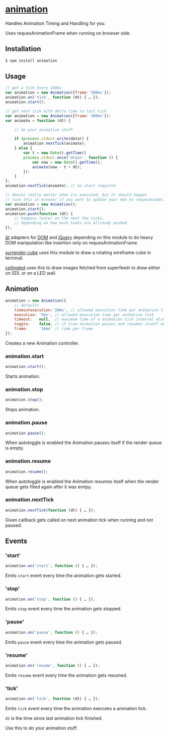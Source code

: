 # [animation](https://github.com/dodo/node-animation/)

Handles Animation Timing and Handling for you.

Uses requesAnimationFrame when running on browser side.

## Installation

```bash
$ npm install animation
```

## Usage

```javascript
// get a tick every 100ms
var animation = new Animation({frame:'100ms'});
animation.on('tick', function (dt) { … });
animation.start();
```

```javascript
// get next tick with delta time to last tick
var animation = new Animation({frame:'100ms'});
var animate = function (dt) {

    // do your animation stuff

    if (process.stdout.write(data)) {
        animation.nextTick(animate);
    } else {
        var t = new Date().getTime()
        process.stdout.once('drain', function () {
            var now = new Date().getTime();
            animate(now - t + dt);
        });
    }
};
animation.nextTick(animate); // no start required
```

```javascript
// doesnt really matter when its executed, but it should happen
// (use this in browser if you want to update your dom on requesAnimationFrame)
var animation = new Animation();
animation.start();
animation.push(function (dt) {
    // happens (once) on the next few ticks,
    // depending on how much tasks are allready pushed
});
```

[Δt](http://dodo.github.com/node-dynamictemplate/) adapters for [DOM](http://dodo.github.com/node-dt-dom/) and [jQuery](http://dodo.github.com/node-dt-dom/) depending on this module to do heavy DOM manipulation like insertion only on requesAnimationFrame.

[surrender-cube](https://github.com/dodo/node-surrender-cube/blob/master/src/index.coffee) uses this module to draw a rotating wireframe cube in terminal.

[ceilingled](https://github.com/c3d2/ceilingled) uses this to draw images fetched from superfeedr to draw either on SDL or on a LED wall.

## Animation

```javascript
animation = new Animation({
    // defaults
    timeoutexecution:'20ms', // allowed execution time per animation tick timeout
    execution: '5ms', // allowed execution time per animation tick
    timeout:   null,  // maximum time of a animation tick interval else runs continuously if null
    toggle:    false, // if true animation pauses and resumes itself when render queue gets empty or filled
    frame:     '16ms' // time per frame
});
```

Creates a new Animation controller.

### animation.start

```javascript
animation.start();
```

Starts animation.

### animation.stop

```javascript
animation.stop();
```

Stops animation.

### animation.pause

```javascript
animation.pause();
```
When autotoggle is enabled the Animation pauses itself if the render queue is empty.

### animation.resume

```javascript
animation.resume();
```

When autotoggle is enabled the Animation resumes itself when the render queue gets filled again after it was emtpy.

### animation.nextTick

```javascript
animation.nextTick(function (dt) { … });
```

Given callback gets called on next animation tick when running and not paused.

## Events

### 'start'

```javascript
animation.on('start', function () { … });
```

Emits `start` event every time the animation gets started.

### 'stop'

```javascript
animation.on('stop', function () { … });
```

Emits `stop` event every time the animation gets stopped.

### 'pause'

```javascript
animation.on('pause', function () { … });
```

Emits `pause` event every time the animation gets paused.

### 'resume'

```javascript
animation.on('resume', function () { … });
```

Emits `resume` event every time the animation gets resumed.

### 'tick'

```javascript
animation.on('tick', function (dt) { … });
```

Emits `tick` event every time the animation executes a animation tick.

`dt` is the time since last animation tick finished.

Use this to do your animation stuff.





